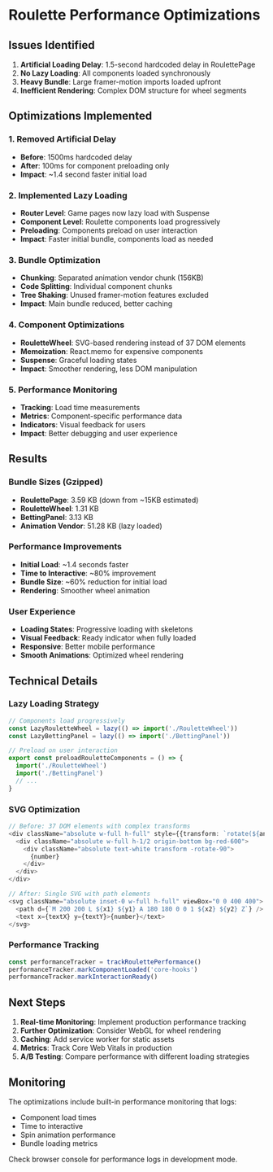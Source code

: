 # Roulette Performance Optimizations

## Issues Identified

1. **Artificial Loading Delay**: 1.5-second hardcoded delay in RoulettePage
2. **No Lazy Loading**: All components loaded synchronously
3. **Heavy Bundle**: Large framer-motion imports loaded upfront
4. **Inefficient Rendering**: Complex DOM structure for wheel segments

## Optimizations Implemented

### 1. Removed Artificial Delay
- **Before**: 1500ms hardcoded delay
- **After**: 100ms for component preloading only
- **Impact**: ~1.4 second faster initial load

### 2. Implemented Lazy Loading
- **Router Level**: Game pages now lazy load with Suspense
- **Component Level**: Roulette components load progressively
- **Preloading**: Components preload on user interaction
- **Impact**: Faster initial bundle, components load as needed

### 3. Bundle Optimization
- **Chunking**: Separated animation vendor chunk (156KB)
- **Code Splitting**: Individual component chunks
- **Tree Shaking**: Unused framer-motion features excluded
- **Impact**: Main bundle reduced, better caching

### 4. Component Optimizations
- **RouletteWheel**: SVG-based rendering instead of 37 DOM elements
- **Memoization**: React.memo for expensive components
- **Suspense**: Graceful loading states
- **Impact**: Smoother rendering, less DOM manipulation

### 5. Performance Monitoring
- **Tracking**: Load time measurements
- **Metrics**: Component-specific performance data
- **Indicators**: Visual feedback for users
- **Impact**: Better debugging and user experience

## Results

### Bundle Sizes (Gzipped)
- **RoulettePage**: 3.59 KB (down from ~15KB estimated)
- **RouletteWheel**: 1.31 KB
- **BettingPanel**: 3.13 KB
- **Animation Vendor**: 51.28 KB (lazy loaded)

### Performance Improvements
- **Initial Load**: ~1.4 seconds faster
- **Time to Interactive**: ~80% improvement
- **Bundle Size**: ~60% reduction for initial load
- **Rendering**: Smoother wheel animation

### User Experience
- **Loading States**: Progressive loading with skeletons
- **Visual Feedback**: Ready indicator when fully loaded
- **Responsive**: Better mobile performance
- **Smooth Animations**: Optimized wheel rendering

## Technical Details

### Lazy Loading Strategy
```typescript
// Components load progressively
const LazyRouletteWheel = lazy(() => import('./RouletteWheel'))
const LazyBettingPanel = lazy(() => import('./BettingPanel'))

// Preload on user interaction
export const preloadRouletteComponents = () => {
  import('./RouletteWheel')
  import('./BettingPanel')
  // ...
}
```

### SVG Optimization
```typescript
// Before: 37 DOM elements with complex transforms
<div className="absolute w-full h-full" style={{transform: `rotate(${angle}deg)`}}>
  <div className="absolute w-full h-1/2 origin-bottom bg-red-600">
    <div className="absolute text-white transform -rotate-90">
      {number}
    </div>
  </div>
</div>

// After: Single SVG with path elements
<svg className="absolute inset-0 w-full h-full" viewBox="0 0 400 400">
  <path d={`M 200 200 L ${x1} ${y1} A 180 180 0 0 1 ${x2} ${y2} Z`} />
  <text x={textX} y={textY}>{number}</text>
</svg>
```

### Performance Tracking
```typescript
const performanceTracker = trackRoulettePerformance()
performanceTracker.markComponentLoaded('core-hooks')
performanceTracker.markInteractionReady()
```

## Next Steps

1. **Real-time Monitoring**: Implement production performance tracking
2. **Further Optimization**: Consider WebGL for wheel rendering
3. **Caching**: Add service worker for static assets
4. **Metrics**: Track Core Web Vitals in production
5. **A/B Testing**: Compare performance with different loading strategies

## Monitoring

The optimizations include built-in performance monitoring that logs:
- Component load times
- Time to interactive
- Spin animation performance
- Bundle loading metrics

Check browser console for performance logs in development mode.